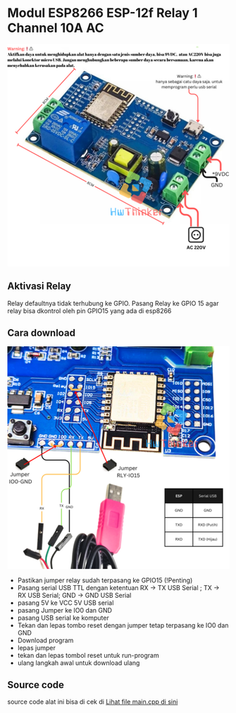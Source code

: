 # Modul ESP8266 ESP-12f Relay 1 Channel  10A AC
![](https://github.com/hwthinker/esp8266-relay1ch-AC/blob/main/picture/1.png)
## Aktivasi Relay
Relay defaultnya tidak terhubung ke GPIO. Pasang Relay ke GPIO 15 agar relay bisa dkontrol oleh pin GPIO15  yang  ada di esp8266
## Cara download
![](https://github.com/hwthinker/esp8266-relay1ch-AC/blob/main/picture/2.png)
- Pastikan jumper relay sudah terpasang ke GPIO15 (!Penting)
- Pasang serial USB TTL dengan ketentuan RX -> TX USB Serial ; TX -> RX USB Serial; GND -> GND USB Serial
- pasang 5V ke VCC 5V USB serial
- pasang Jumper ke IO0 dan GND
- pasang USB serial ke komputer
- Tekan dan lepas tombo reset dengan jumper tetap terpasang ke IO0 dan GND
- Download program 
- lepas jumper
- tekan dan lepas tombol reset untuk run-program
- ulang langkah awal untuk download ulang
## Source code
source code alat ini bisa di cek di [Lihat file main.cpp di sini](https://github.com/hwthinker/esp8266-relay1ch-AC/blob/main/src/main.cpp)
